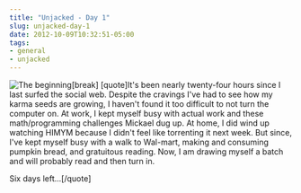 ```yaml
---
title: "Unjacked - Day 1"
slug: unjacked-day-1
date: 2012-10-09T10:32:51-05:00
tags:
- general
- unjacked
---
```

![](http://images.dxprog.com/blog/unjacked_day1.jpg "The beginning")[break]
[quote]It's been nearly twenty-four hours since I last surfed the social web. Despite the cravings I've had to see how my karma seeds are growing, I haven't found it too difficult to not turn the computer on. At work, I kept myself busy with actual work and these math/programming challenges Mickael dug up. At home, I did wind up watching HIMYM because I didn't feel like torrenting it next week. But since, I've kept myself busy with a walk to Wal-mart, making and consuming pumpkin bread, and gratuitous reading. Now, I am drawing myself a batch and will probably read and then turn in.

Six days left...[/quote]
